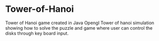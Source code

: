 # Tower-of-Hanoi
Tower of Hanoi game created in Java Opengl
Tower of hanoi simulation showing how to solve the puzzle and game where user can control the disks through key board input.
